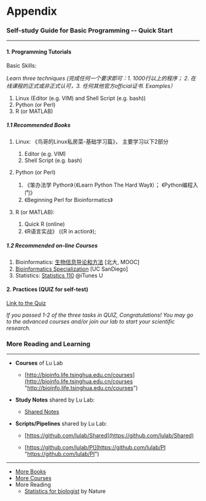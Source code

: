 # Appendix

### Self-study Guide for Basic Programming -- Quick Start

----

#### 1. Programming Tutorials

Basic Skills:

_Learn three techniques (完成任何一个要求即可：1. 1000行以上的程序； 2. 在线课程的正式或非正式认可，3. 任何其他官方official证书. Examples）_

1. Linux (Editor (e.g. VIM) and Shell Script (e.g. bash))
2. Python (or Perl)
3. R (or MATLAB)


##### 1.1 Recommended Books

1. Linux: 《鸟哥的Linux私房菜-基础学习篇》， 主要学习以下2部分  
   1. Editor \(e.g. VIM\)  
   2. Shell Script \(e.g. bash\)

2. Python \(or Perl\)  
   1. 《笨办法学 Python》（《Learn Python The Hard Way》）； 《Python编程入门》  
   2. 《Beginning Perl for Bioinformatics》

3. R \(or MATLAB\):  
   1. Quick R \(online\)  
   2. 《R语言实战》 \(《R in action》\);


##### 1.2 Recommended on-line Courses 


1. Bioinformatics: [生物信息导论和方法](https://www.coursera.org/course/pkubioinfo) [北大, MOOC]
2. [Bioinformatics Specialization](https://www.coursera.org/specializations/bioinformatics?utm_medium=courseDescripTop) [UC SanDiego]
3. Statistics: [Statistics 110](https://itunes.apple.com/us/course/statistics-110-probability/id502492375) @iTunes U




#### 2. Practices (QUIZ for self-test) 
 
[Link to the Quiz](https://jianguoyun.com/p/Dam5hOYQ0NLuBRj4kQ4#dir=%2Fquiz::mode=0)

_If you passed 1-2 of the three tasks in QUIZ, Congratulations! You may go to the advanced courses and/or join our lab to start your scientific research._





### More Reading and Learning

----


* **Courses** of Lu Lab

  * [http://bioinfo.life.tsinghua.edu.cn/courses](http://bioinfo.life.tsinghua.edu.cn/courses "http://bioinfo.life.tsinghua.edu.cn/courses")


* **Study Notes** shared by Lu Lab:

  * [Shared Notes](http://note.youdao.com/noteshare?id=da4a66a7cb6f483df5a529dbcb1ab2ef)


* **Scripts/Pipelines** shared by Lu Lab: 

  * [https://github.com/lulab/Shared](https://github.com/lulab/Shared)

  * [https://github.com/lulab/PI](https://github.com/lulab/PI "https://github.com/lulab/PI")



---

* [More Books](http://www.ncrnalab.org/wiki/index.php/Books_for_Bioinformatics_and_Genomics)
* [More Courses](http://www.ncrnalab.org/wiki/index.php/MOOC) 
* More Reading
  * [Statistics for biologist](http://www.nature.com/collections/qghhqm/) by Nature  










                                                                                                                                                                                                                                                                                                                                                                                                                                                                                                                                                                                                                                                                                                                                                                            